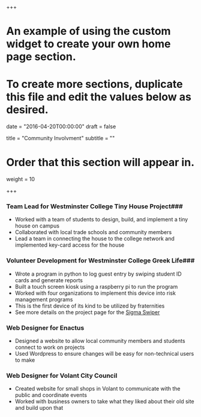 +++
# An example of using the custom widget to create your own home page section.
# To create more sections, duplicate this file and edit the values below as desired.

date = "2016-04-20T00:00:00"
draft = false

title = "Community Involvment"
subtitle = ""

# Order that this section will appear in.
weight = 10

+++

### Team Lead for Westminster College Tiny House Project###
- Worked with a team of students to design, build, and implement a tiny house on campus
- Collaborated with local trade schools and community members
- Lead a team in connecting the house to the college network and implemented key-card access for the house
### Volunteer Development for Westminster College Greek Life###
- Wrote a program in python to log guest entry by swiping student ID cards and generate reports
- Built a touch screen kiosk using a raspberry pi to run the program
- Worked with four organizations to implement this device into risk management programs
- This is the first device of its kind to be utilized by fraternities
- See more details on the project page for the [Sigma Swiper](http://jacobshodd.com/project/sigmaSwiper/)
### Web Designer for Enactus ###
- Designed a website to allow local community members and students connect to work on projects
- Used Wordpress to ensure changes will be easy for non-technical users to make
### Web Designer for Volant City Council ###
- Created website for small shops in Volant to communicate with the public and coordinate events
- Worked with business owners to take what they liked about their old site and build upon that

